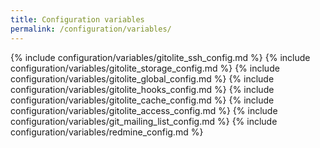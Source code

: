 ```yaml
---
title: Configuration variables
permalink: /configuration/variables/
---
```


{% include configuration/variables/gitolite_ssh_config.md %}
{% include configuration/variables/gitolite_storage_config.md %}
{% include configuration/variables/gitolite_global_config.md %}
{% include configuration/variables/gitolite_hooks_config.md %}
{% include configuration/variables/gitolite_cache_config.md %}
{% include configuration/variables/gitolite_access_config.md %}
{% include configuration/variables/git_mailing_list_config.md %}
{% include configuration/variables/redmine_config.md %}
